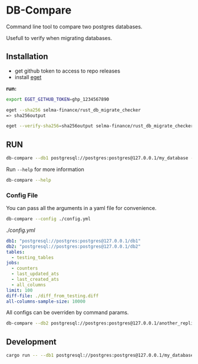 # DB-Compare

Command line tool to compare two postgres databases.

Usefull to verify when migrating databases.

## Installation

- get github token to access to repo releases
- install [eget](https://github.com/zyedidia/eget)

**run:**

```sh
export EGET_GITHUB_TOKEN=ghp_1234567890

eget --sha256 selma-finance/rust_db_migrate_checker
=> sha256output

eget --verify-sha256=sha256output selma-finance/rust_db_migrate_checker
```

## RUN

```sh
db-compare --db1 postgresql://postgres:postgres@127.0.0.1/my_database --db2 postgresql://postgres:postgres@[other]/my_database
```

Run `--help` for more information

```sh
db-compare --help
```

### Config File

You can pass all the arguments in a yaml file for convenience.

```sh
db-compare --config ./config.yml
```

_./config.yml_

```yaml
db1: "postgresql://postgres:postgres@127.0.0.1/db1"
db2: "postgresql://postgres:postgres@127.0.0.1/db2"
tables:
  - testing_tables
jobs:
  - counters
  - last_updated_ats
  - last_created_ats
  - all_columns
limit: 100
diff-file: ./diff_from_testing.diff
all-columns-sample-size: 10000
```

All configs can be overriden by command params.

```sh
db-compare --db2 postgresql://postgres:postgres@127.0.0.1/another_replica --limit 100 --diff-file ./tmp/another_replica.diff
```

## Development

```sh
cargo run -- --db1 postgresql://postgres:postgres@127.0.0.1/my_database --db2 postgresql://postgres:postgres@[other]/my_database
```
